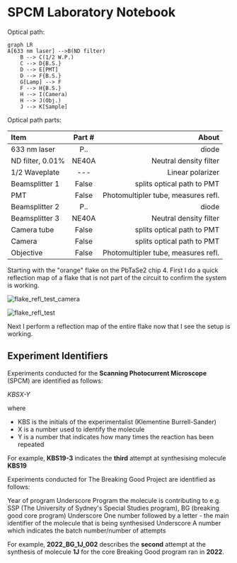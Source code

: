 # SPCM Laboratory Notebook

Optical path:

```mermaid
graph LR
A[633 nm laser] -->B(ND filter)
    B --> C(1/2 W.P.)
    C --> D{B.S.}
    D --> E[PMT]
    D --> F{B.S.}
    G[Lamp] --> F
    F --> H{B.S.}
    H --> I(Camera)
    H --> J(Obj.)
    J --> K[Sample]
```

Optical path parts:

| Item              | Part # | About |
| :---------------- | :------: | ----: |
| 633 nm laser      |   P..   | diode |
| ND filter, 0.01\%        |   NE40A   | Neutral density filter |
| 1/2 Waveplate    |   ---   | Linear polarizer |
| Beamsplitter 1    |  False   | splits optical path to PMT |
| PMT |  False   | Photomultipler tube, measures refl. |
| Beamsplitter 2  |   P..   | diode |
| Beamsplitter 3  |   NE40A   | Neutral density filter |
| Camera tube    |  False   | splits optical path to PMT |
| Camera    |  False   | splits optical path to PMT |
| Objective |  False   | Photomultipler tube, measures refl. |

Starting with the "orange" flake on the PbTaSe2 chip 4. First I do a quick reflection map of a flake that is not part of the circuit to confirm the system is working.

![flake_refl_test_camera](https://github.com/morganblevins/scanning-photocurrent-microscope/assets/75329182/38e2ec4a-0a4a-44e4-83aa-66895ee68e83)

![flake_refl_test](https://github.com/morganblevins/scanning-photocurrent-microscope/assets/75329182/5d307bfe-04dc-4dbc-b712-e6bbfcc5f514)

Next I perform a reflection map of the entire flake now that I see the setup is working. 


## Experiment Identifiers

Experiments conducted for the **Scanning Photocurrent Microscope** (SPCM) are identified as follows:

_KBSX-Y_

where
- KBS is the initials of the experimentalist (Klementine Burrell-Sander)
- X is a number used to identify the molecule
- Y is a number that indicates how many times the reaction has been repeated

For example, **KBS19-3** indicates the **third** attempt at synthesising molecule **KBS19**


Experiments conducted for The Breaking Good Project are identified as follows:

Year of program
Underscore
Program the molecule is contributing to e.g. SSP (The University of Sydney's Special Studies program), BG (breaking good core program)
Underscore
One number followed by a letter - the main identifier of the molecule that is being synthesised
Underscore
A number which indicates the batch number/number of attempts

For example, **2022_BG_1J_002** describes the **second** attempt at the synthesis of molecule **1J** for the core Breaking Good program ran in **2022**.


